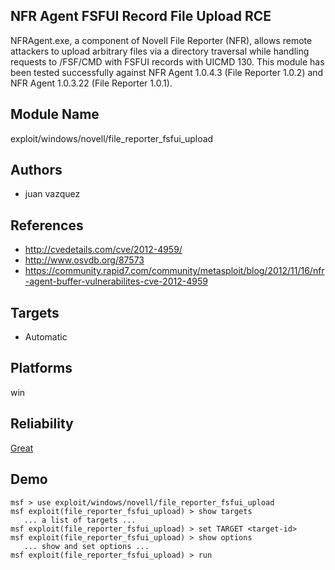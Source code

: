 ## NFR Agent FSFUI Record File Upload RCE

NFRAgent.exe, a component of Novell File Reporter (NFR), 
allows remote attackers to upload arbitrary files via a 
directory traversal while handling requests to /FSF/CMD with 
FSFUI records with UICMD 130. This module has been tested 
successfully against NFR Agent 1.0.4.3 (File Reporter 1.0.2) 
and NFR Agent 1.0.3.22 (File Reporter 1.0.1).


## Module Name
exploit/windows/novell/file_reporter_fsfui_upload

## Authors
* juan vazquez


## References
* http://cvedetails.com/cve/2012-4959/
* http://www.osvdb.org/87573
* https://community.rapid7.com/community/metasploit/blog/2012/11/16/nfr-agent-buffer-vulnerabilites-cve-2012-4959



## Targets
* Automatic


## Platforms
win

## Reliability
[Great](https://github.com/rapid7/metasploit-framework/wiki/Exploit-Ranking)

## Demo

```
msf > use exploit/windows/novell/file_reporter_fsfui_upload
msf exploit(file_reporter_fsfui_upload) > show targets
   ... a list of targets ...
msf exploit(file_reporter_fsfui_upload) > set TARGET <target-id>
msf exploit(file_reporter_fsfui_upload) > show options
   ... show and set options ...
msf exploit(file_reporter_fsfui_upload) > run
```
    
    